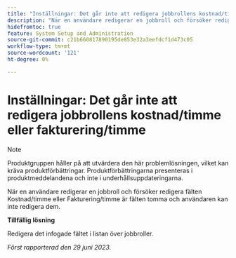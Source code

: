 ```yaml
---
title: "Inställningar: Det går inte att redigera jobbrollens kostnad/timme eller fakturering/timme"
description: "När en användare redigerar en jobbroll och försöker redigera fälten Kostnad/timme eller Fakturering/timme är fälten tomma och användaren kan inte redigera dem."
hidefromtoc: true
feature: System Setup and Administration
source-git-commit: c21b660817890195de853e32a3eefdcf1d473c05
workflow-type: tm+mt
source-wordcount: '121'
ht-degree: 0%

---
```



# Inställningar: Det går inte att redigera jobbrollens kostnad/timme eller fakturering/timme



>[!NOTE]
>
>Produktgruppen håller på att utvärdera den här problemlösningen, vilket kan kräva produktförbättringar. Produktförbättringarna presenteras i produktmeddelandena och inte i underhållsuppdateringarna.

När en användare redigerar en jobbroll och försöker redigera fälten Kostnad/timme eller Fakturering/timme är fälten tomma och användaren kan inte redigera dem.

**Tillfällig lösning**

Redigera det infogade fältet i listan över jobbroller.

_Först rapporterad den 29 juni 2023._


